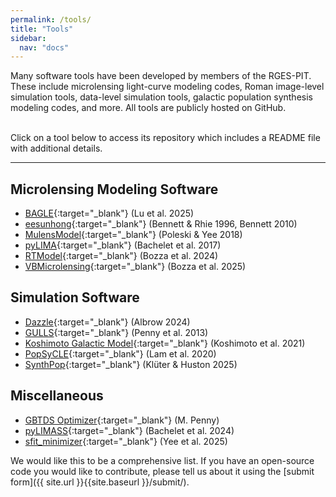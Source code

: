 ```yaml
---
permalink: /tools/
title: "Tools"
sidebar:
  nav: "docs"
---
```


Many software tools have been developed by members of the RGES-PIT. 
These include microlensing light-curve modeling codes, Roman image-level 
simulation tools, data-level simulation tools, galactic population synthesis 
modeling codes, and more. All tools are publicly hosted on GitHub.

&nbsp;  
Click on a tool below to access its repository which includes a README
file with additional details.

-------

## Microlensing Modeling Software

* [BAGLE](https://github.com/MovingUniverseLab/BAGLE_Microlensing/tree/dev){:target="_blank"} (Lu et al. 2025)
* [eesunhong](https://github.com/rges-pit/eesunhong){:target="_blank"} (Bennett & Rhie 1996, Bennett 2010)
* [MulensModel](https://github.com/rges-pit/MulensModel){:target="_blank"} (Poleski & Yee 2018)
* [pyLIMA](https://github.com/ebachelet/pyLIMA){:target="_blank"} (Bachelet et al. 2017)
* [RTModel](https://github.com/valboz/RTModel){:target="_blank"} (Bozza et al. 2024)
* [VBMicrolensing](https://github.com/valboz/VBMicrolensing/tree/main){:target="_blank"} (Bozza et al. 2025)

## Simulation Software

* [Dazzle](https://github.com/MichaelDAlbrow/Dazzle){:target="_blank"} (Albrow 2024)
* [GULLS](https://github.com/gulls-microlensing/gulls/tree/dev){:target="_blank"} (Penny et al. 2013)
* [Koshimoto Galactic Model](https://github.com/nkoshimoto/genulens){:target="_blank"} (Koshimoto et al. 2021)
* [PopSyCLE](https://github.com/jluastro/PopSyCLE){:target="_blank"} (Lam et al. 2020)
* [SynthPop](https://github.com/synthpop-galaxy/synthpop){:target="_blank"} (Klüter & Huston 2025)

## Miscellaneous

* [GBTDS Optimizer](https://github.com/mtpenny/gbtds_optimizer){:target="_blank"} (M. Penny)
* [pyLIMASS](https://github.com/ebachelet/pyLIMA/tree/master/pyLIMA/pyLIMASS){:target="_blank"} (Bachelet et al. 2024)
* [sfit_minimizer](https://github.com/jenniferyee/sfit_minimizer){:target="_blank"} (Yee et al. 2025)


<!-- add a column for pip and conda -->
<!--
| Name | Notes | Maintained | Link | Covered here |
| :-: | :-: | :-: | :-: | :-: |
| MuLensModel | User friendly, single- and binary-lens fitting code. | Yes ([Poleski](https://github.com/rpoleski)) | [GitHub](https://github.com/rpoleski/MulensModel) | [Yes](#mulensmodel) |
| BAGEL | Incorporates photometric and astrometric microlensing. | Yes ([Moving Universe Lab](https://github.com/MovingUniverseLab)) | [GitHub](https://github.com/MovingUniverseLab/BAGLE_Microlensing) | [No](#bagel) |
| VBMicroelensing | A more general version of the binary-lens code [VBBL](https://github.com/valboz/VBBinaryLensing). VBMicrolensing <br>is a tool for efficient computation in gravitational microlensing events <br>using the advanced contour integration method, supporting single, binary <br>and multiple lenses. | Yes ([Bozza](https://github.com/valboz)) | [GitHub](https://github.com/valboz/VBMicrolensing) | [No](#vbmicrolensing)
| pyLIMA | pyLIMA is the first open source software for modeling microlensing <br>events. It should be flexible enough to handle your data and fit it. You can <br>also practice by simulating events. Useful for space-based observations. | Yes ([Bachelet](https://github.com/ebachelet)) | [GitHub](https://github.com/ebachelet/pyLIMA) | [Yes](#pylima) |
| RTModel | Hands-off model fitting with built in model <i>"interpretation"</i> <br>(e.g. determing single-lens vs binary-lens arrangement) | Yes ([Bozza](https://github.com/valboz)) | [Github](https://github.com/valboz/RTModel) | [Yes](RTModel) |
| eesunhong | No general description found. <br>See [Bennett and Rhie (1996)](https://ui.adsabs.harvard.edu/abs/1996ApJ...472..660B/abstract) and [Bennett (2010)](https://ui.adsabs.harvard.edu/abs/2010ApJ...716.1408B/abstract) | Yes ([Bennett]()) | [GitHub](https://github.com/golmschenk/eesunhong) | No |
| pyLIMASS | Addition to pyLIMA for estimating physical properties of the lens <br>system. See [Bachelet, Hundertmark, and Calchi Novati (2024)](https://ui.adsabs.harvard.edu/abs/2024AJ....168...24B/abstract) | Yes ([Bachelet](https://github.com/ebachelet)) | [GitHub](https://github.com/ebachelet/pyLIMA/tree/master/pyLIMA/pyLIMASS) | [Yes](#pylima) |
| popclass | Provides a flexible, probabilistic framework for classifying the lens <br>of a gravitational microlensing event. | Yes ([LLNL](https://github.com/LLNL)) | [GitHub](https://github.com/LLNL/popclass) | [Yes](#popclass) |
| muLAn | Designed for fitting Roman microlensing lightcurve data. | No ([Cassan](https://github.com/ArnaudCassan)/[Ranc](https://github.com/clementranc)) | [GitHub](https://github.com/muLAn-project/muLAn) | [No](#muLAN) |
| triplelens | Calculates light curves and image positions for triple microlensing <br>systems. (When the mass ratio is small (below ~ 1e-5), the solutions <br>from the lens equation solver are more accurate when the origin <br>of the coordinate system is set to be close to the smallest mass.) | No ([Kuang](https://github.com/rkkuang)) | [GitHub](https://github.com/rkkuang/triplelens) | No |
| SingleLensFitter | Fits single lens events with finite source effects | No ([Albrow](https://github.com/MichaelDAlbrow)) | [GitHub](https://github.com/MichaelDAlbrow/SingleLensFitter) | No |
<br> -->

We would like this to be a comprehensive list. If you have an open-source code you would like to contribute, please tell us about it using the [submit form]({{ site.url }}{{site.baseurl }}/submit/).
